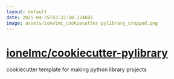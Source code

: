 ```yaml
---
layout: default
date: 2025-04-25T03:22:50.174605
image: assets/ionelmc_cookiecutter-pylibrary_cropped.png
---
```


# [ionelmc/cookiecutter-pylibrary](https://github.com/ionelmc/cookiecutter-pylibrary)

cookiecutter template for making python library projects
